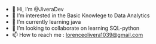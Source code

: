 - 👋 Hi, I’m @JiveraDev
- 👀 I’m interested in the Basic Knowlege to Data Analytics
- 🌱 I’m currently learning java
- 💞️ I’m looking to collaborate on learning SQL-python
- 📫 How to reach me : lorenceolivera1039@gmail.com

<!---
JiveraDev/JiveraDev is a ✨ special ✨ repository because its `README.md` (this file) appears on your GitHub profile.
You can click the Preview link to take a look at your changes.
--->
